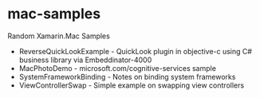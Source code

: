 # mac-samples

Random Xamarin.Mac Samples

- ReverseQuickLookExample - QuickLook plugin in objective-c using C# business library via Embeddinator-4000
- MacPhotoDemo - microsoft.com/cognitive-services sample
- SystemFrameworkBinding - Notes on binding system frameworks
- ViewControllerSwap - Simple example on swapping view controllers